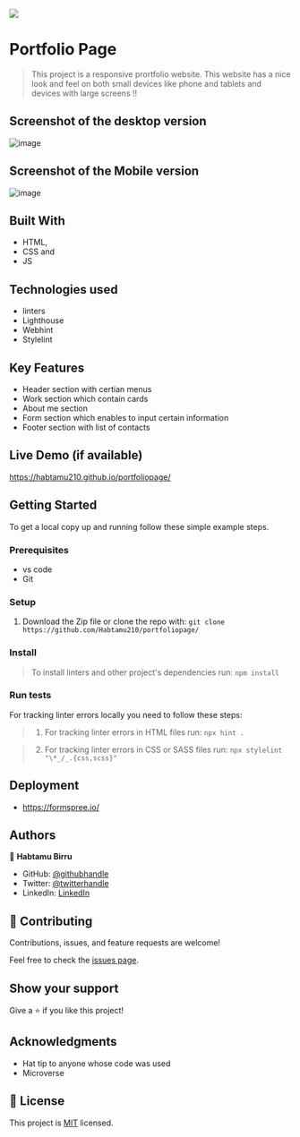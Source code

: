 ![](https://img.shields.io/badge/Microverse-blueviolet)

# Portfolio Page

> This project is a responsive prortfolio website. This website has a nice look and feel on both small devices like phone and tablets and devices with large screens !!

## Screenshot of the desktop version

![image](https://user-images.githubusercontent.com/36001215/203973823-c5ebd5f9-9b2f-4fc2-ae60-d8c4ad083eed.png)

## Screenshot of the Mobile version

![image](https://user-images.githubusercontent.com/36001215/203973646-f2e99b01-3e11-4f91-a4ed-9504e5927f84.png)



## Built With

- HTML, 
- CSS and 
- JS

## Technologies used
- linters
- Lighthouse
- Webhint
- Stylelint

## Key Features

- Header section with certian menus
- Work section which contain cards
- About me section 
- Form section which enables to input certain information
- Footer section with list of contacts



## Live Demo (if available)

https://habtamu210.github.io/portfoliopage/


## Getting Started

To get a local copy up and running follow these simple example steps.

### Prerequisites
 - vs code
 - Git

### Setup
1. Download the Zip file or clone the repo with:
`git clone https://github.com/Habtamu210/portfoliopage/`

### Install
> To install linters and other project's dependencies run:
` npm install `


### Run tests
For tracking linter errors locally you need to follow these steps:

  > 1. For tracking linter errors in HTML files run:
  ` npx hint . `

  >2. For tracking linter errors in CSS or SASS files run:
  ` npx stylelint "\*_/_.{css,scss}" `
  
## Deployment
- https://formspree.io/

## Authors

👤 **Habtamu Birru**

- GitHub: [@githubhandle](https://github.com/Habtamu2010)
- Twitter: [@twitterhandle](https://twitter.com/beleyaha)
- LinkedIn: [LinkedIn](https://linkedin.com/in/habtamu-birru-4187ab20)

## 🤝 Contributing

Contributions, issues, and feature requests are welcome!

Feel free to check the [issues page](https://github.com/Habtamu210/portfoliopage/issues).

## Show your support

Give a ⭐️ if you like this project!

## Acknowledgments

- Hat tip to anyone whose code was used
- Microverse 

## 📝 License

This project is [MIT](./MIT) licensed.
